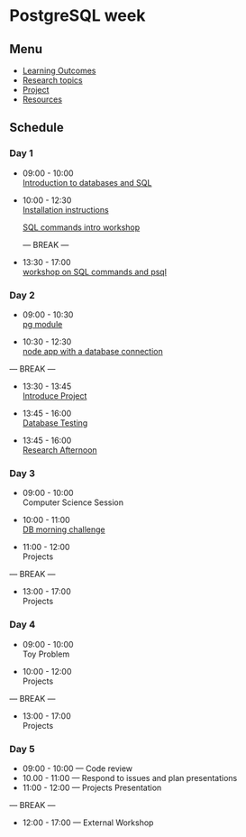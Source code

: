 # PostgreSQL week

## Menu

- [Learning Outcomes](./learning-outcomes.md)
- [Research topics](./research-afternoon.md)
- [Project](./project.md)
- [Resources](./resources/README.md)

## Schedule

### Day 1

- 09:00 - 10:00 <br>
  [Introduction to databases and SQL](https://hackmd.io/seVFh7xIQ7iw52o8oUR5Jw?view)

- 10:00 - 12:30 <br>
  [Installation instructions](https://github.com/macintoshhelper/learn-sql/blob/master/postgresql/setup.md)

  [SQL commands intro workshop](https://github.com/GSG-G10/sql-commands-intro)

  — BREAK —

- 13:30 - 17:00 <br>
  [workshop on SQL commands and psql](https://github.com/GSG-G10/postgres-workshop)

### Day 2

- 09:00 - 10:30 <br>
  [pg module](https://github.com/GSG-G10/pg-code-along)

- 10:30 - 12:30 <br>
  [node app with a database connection](https://github.com/GSG-G10/pg-workshop)

— BREAK —

- 13:30 - 13:45 <br>
  [Introduce Project](./project.md)

- 13:45 - 16:00 <br>
  [Database Testing](https://github.com/GSG-G10/db-testing-ws)

- 13:45 - 16:00 <br>
  [Research Afternoon](./research-afternoon.md)

### Day 3

- 09:00 - 10:00 <br>
  Computer Science Session

- 10:00 - 11:00 <br>
  [DB morning challenge](https://github.com/GSG-G10/db-morning-challenge)

- 11:00 - 12:00 <br>
  Projects

— BREAK —

- 13:00 - 17:00<br>
  Projects

### Day 4

- 09:00 - 10:00 <br>
  Toy Problem

- 10:00 - 12:00 <br>
  Projects

— BREAK —

- 13:00 - 17:00 <br>
  Projects

### Day 5

- 09:00 - 10:00 — Code review
- 10.00 - 11:00 — Respond to issues and plan presentations
- 11:00 - 12:00 — Projects Presentation

— BREAK —

- 12:00 - 17:00 — External Workshop
